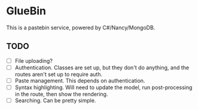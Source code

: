 # GlueBin

This is a pastebin service, powered by C#/Nancy/MongoDB.

## TODO

* [ ] File uploading?
* [ ] Authentication. Classes are set up, but they don't do anything, and the routes aren't set up to require auth.
* [ ] Paste management. This depends on authentication.
* [ ] Syntax highlighting. Will need to update the model, run post-processing in the route, then show the rendering.
* [ ] Searching. Can be pretty simple.